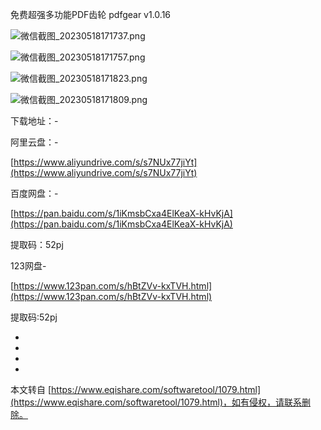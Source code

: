 免费超强多功能PDF齿轮 pdfgear v1.0.16

![微信截图_20230518171737.png](https://www.eqishare.com/zb_users/upload/2023/05/202305181684401599520232.png)

![微信截图_20230518171757.png](https://www.eqishare.com/zb_users/upload/2023/05/202305181684401599405488.png)

![微信截图_20230518171823.png](https://www.eqishare.com/zb_users/upload/2023/05/202305181684401599371274.png)

![微信截图_20230518171809.png](https://www.eqishare.com/zb_users/upload/2023/05/202305181684401599619961.png)

下载地址：-

阿里云盘：-

[https://www.aliyundrive.com/s/s7NUx77jiYt](https://www.aliyundrive.com/s/s7NUx77jiYt)

百度网盘：-

[https://pan.baidu.com/s/1iKmsbCxa4ElKeaX-kHvKjA](https://pan.baidu.com/s/1iKmsbCxa4ElKeaX-kHvKjA)

提取码：52pj

123网盘-

[https://www.123pan.com/s/hBtZVv-kxTVH.html](https://www.123pan.com/s/hBtZVv-kxTVH.html)

提取码:52pj

-

-

-

-

本文转自 [https://www.eqishare.com/softwaretool/1079.html](https://www.eqishare.com/softwaretool/1079.html)，如有侵权，请联系删除。
